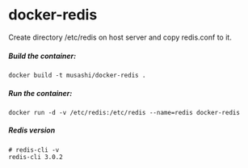 docker-redis
================

Create directory /etc/redis on host server and copy redis.conf to it.

##### Build the container:

`docker build -t musashi/docker-redis .`

##### Run the container:

`docker run -d -v /etc/redis:/etc/redis --name=redis docker-redis`

##### Redis version

```
# redis-cli -v
redis-cli 3.0.2
```
